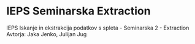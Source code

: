 # IEPS Seminarska Extraction
IEPS Iskanje in ekstrakcija podatkov s spleta - Seminarska 2 - Extraction
Avtorja: Jaka Jenko, Julijan Jug

